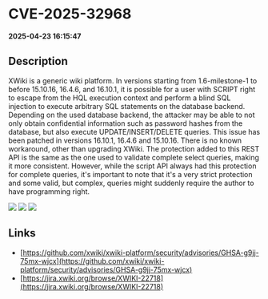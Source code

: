 # CVE-2025-32968

**2025-04-23 16:15:47**

## Description
XWiki is a generic wiki platform. In versions starting from 1.6-milestone-1 to before 15.10.16, 16.4.6, and 16.10.1, it is possible for a user with SCRIPT right to escape from the HQL execution context and perform a blind SQL injection to execute arbitrary SQL statements on the database backend. Depending on the used database backend, the attacker may be able to not only obtain confidential information such as password hashes from the database, but also execute UPDATE/INSERT/DELETE queries. This issue has been patched in versions 16.10.1, 16.4.6 and 15.10.16. There is no known workaround, other than upgrading XWiki. The protection added to this REST API is the same as the one used to validate complete select queries, making it more consistent. However, while the script API always had this protection for complete queries, it's important to note that it's a very strict protection and some valid, but complex, queries might suddenly require the author to have programming right.

![](https://img.shields.io/static/v1?label=Score&message=8.6&color=red)
![](https://img.shields.io/static/v1?label=Severity&message=HIGH&color=red)
![](https://img.shields.io/static/v1?label=CWE&message=SQL&color=green)

## Links
- [https://github.com/xwiki/xwiki-platform/security/advisories/GHSA-g9jj-75mx-wjcx](https://github.com/xwiki/xwiki-platform/security/advisories/GHSA-g9jj-75mx-wjcx)
- [https://jira.xwiki.org/browse/XWIKI-22718](https://jira.xwiki.org/browse/XWIKI-22718)
